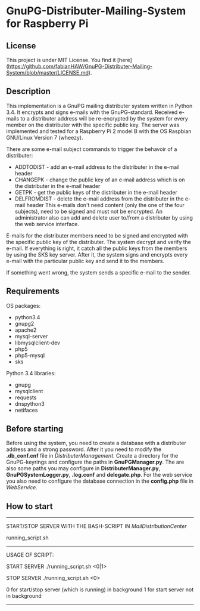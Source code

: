 # GnuPG-Distributer-Mailing-System for Raspberry Pi

## License
This project is under MIT License. You find it [here] (https://github.com/fabianHAW/GnuPG-Distributer-Mailing-System/blob/master/LICENSE.md).

## Description
This implementation is a GnuPG mailing distributer system written in Python 3.4. It encrypts and signs e-mails with the GnuPG-standard. 
Received e-mails to a distributer address will be re-encrypted by the system for every member on the distributer with the specific public key.
The server was implemented and tested for a Raspberry Pi 2 model B with the OS Raspbian GNU/Linux Version 7 (wheezy). 

There are some e-mail subject commands to trigger the behavoir of a distributer:
- ADDTODIST - add an e-mail address to the distributer in the e-mail header
- CHANGEPK - change the public key of an e-mail address which is on the distributer in the e-mail header
- GETPK - get the public keys of the distributer in the e-mail header
- DELFROMDIST - delete the e-mail address from the distributer in the e-mail header
This e-mails don't need content (only the one of the four subjects), need to be signed and must not be encrypted. 
An administrator also can add and delete user to/from a distributer by using the web service interface. 

E-mails for the distributer members need to be signed and encrypted with the specific public key of the distributer. The system decrypt and verify the e-mail. If everything is right, it catch all the public keys from the members by using the SKS key server. After it, the system signs and encrypts every e-mail with the particular public key and send it to the members.

If something went wrong, the system sends a specific e-mail to the sender.

## Requirements
OS packages:
- python3.4
- gnupg2
- apache2
- mysql-server
- libmysqlclient-dev
- php5
- php5-mysql 
- sks

Python 3.4 libraries:
- gnupg
- mysqlclient
- requests
- dnspython3
- netifaces

## Before starting
Before using the system, you need to create a database with a distributer address and a strong password. After it you need to modify the **.db_conf.cnf** file in *DistributerManagement*.
Create a directory for the GnuPG-keyrings and configure the paths in **GnuPGManager.py**. The are also some paths you may configure in **DistributerManager.py**, **GnuPGSystemLogger.py**, **.log.conf** and **delegate.php**.
For the web service you also need to configure the database connection in the **config.php** file in *WebService*. 

## How to start

*********************************

START/STOP SERVER WITH THE BASH-SCRIPT IN *MailDistributionCenter*

running_script.sh

*********************************

USAGE OF SCRIPT:

START SERVER
./running_script.sh <start> <0|1>

STOP SERVER
./running_script.sh <stop> <0>

0 for start/stop server (which is running) in background
1 for start server not in background

*********************************
